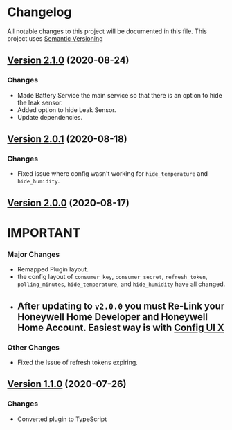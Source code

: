 # Changelog

All notable changes to this project will be documented in this file. This project uses [Semantic Versioning](https://semver.org/)

## [Version 2.1.0](https://github.com/donavanbecker/homebridge-honeywell-leak/compare/v2.0.1...v2.1.0) (2020-08-24)

### Changes

- Made Battery Service the main service so that there is an option to hide the leak sensor.
- Added option to hide Leak Sensor.
- Update dependencies.

## [Version 2.0.1](https://github.com/donavanbecker/homebridge-honeywell-leak/compare/v2.0.0...v2.0.1) (2020-08-18)

### Changes

- Fixed issue where config wasn't working for `hide_temperature` and `hide_humidity`.

## [Version 2.0.0](https://github.com/donavanbecker/homebridge-honeywell-leak/compare/v1.1.0...v2.0.0) (2020-08-17)

# IMPORTANT

### Major Changes

- Remapped Plugin layout.
- the config layout of `consumer_key`, `consumer_secret`, `refresh_token`, `polling_minutes`, `hide_temperature`, and `hide_humidity` have all changed.
- ## After updating to `v2.0.0` you must Re-Link your Honeywell Home Developer and Honeywell Home Account. Easiest way is with [Config UI X](https://github.com/oznu/homebridge-config-ui-x)

### Other Changes

- Fixed the Issue of refresh tokens expiring.

## [Version 1.1.0](https://github.com/donavanbecker/homebridge-honeywell-leak/compare/v1.0.0...v1.1.0) (2020-07-26)

### Changes

- Converted plugin to TypeScript
